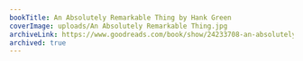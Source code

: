 ```yaml
---
bookTitle: An Absolutely Remarkable Thing by Hank Green
coverImage: uploads/An Absolutely Remarkable Thing.jpg
archiveLink: https://www.goodreads.com/book/show/24233708-an-absolutely-remarkable-thing
archived: true
---
```

